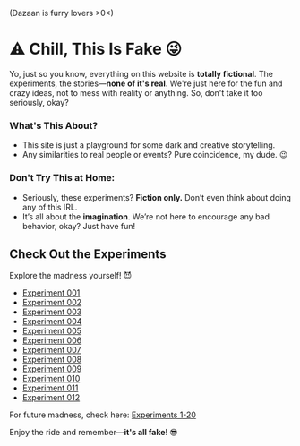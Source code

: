 (Dazaan is furry lovers >0<)
# ⚠️ Chill, This Is Fake 😜

Yo, just so you know, everything on this website is **totally fictional**. The experiments, the stories—**none of it's real**. We're just here for the fun and crazy ideas, not to mess with reality or anything. So, don't take it too seriously, okay?

### What's This About?
- This site is just a playground for some dark and creative storytelling.
- Any similarities to real people or events? Pure coincidence, my dude. 😉

### Don't Try This at Home:
- Seriously, these experiments? **Fiction only.** Don’t even think about doing any of this IRL.
- It’s all about the **imagination**. We’re not here to encourage any bad behavior, okay? Just have fun!

## Check Out the Experiments
Explore the madness yourself! 😈

- [Experiment 001](http://forbidden.hanzku.xyz/experiment/001)
- [Experiment 002](http://forbidden.hanzku.xyz/experiment/002)
- [Experiment 003](http://forbidden.hanzku.xyz/experiment/003)
- [Experiment 004](http://forbidden.hanzku.xyz/experiment/004)
- [Experiment 005](http://forbidden.hanzku.xyz/experiment/005)
- [Experiment 006](http://forbidden.hanzku.xyz/experiment/006)
- [Experiment 007](http://forbidden.hanzku.xyz/experiment/007)
- [Experiment 008](http://forbidden.hanzku.xyz/experiment/008)
- [Experiment 009](http://forbidden.hanzku.xyz/experiment/009)
- [Experiment 010](http://forbidden.hanzku.xyz/experiment/010)
- [Experiment 011](http://forbidden.hanzku.xyz/experiment/011)
- [Experiment 012](http://forbidden.hanzku.xyz/experiment/012)

For future madness, check here: [Experiments 1-20](https://forbidden.hanzku.xyz/experiment/1-20)

Enjoy the ride and remember—**it's all fake**! 😎

